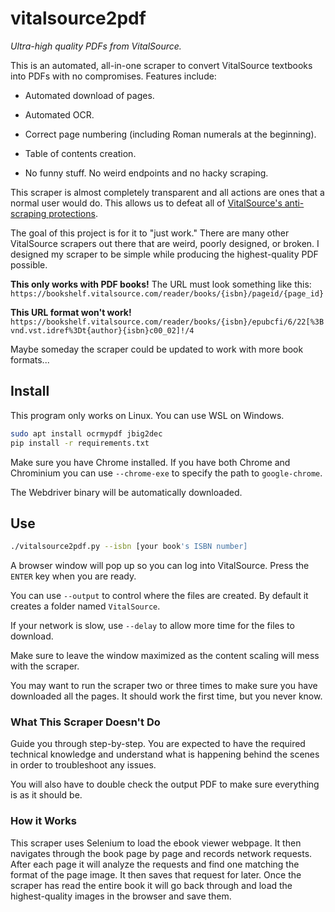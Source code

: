 # vitalsource2pdf

_Ultra-high quality PDFs from VitalSource._

This is an automated, all-in-one scraper to convert VitalSource textbooks into PDFs with no compromises. Features include:

- Automated download of pages.

- Automated OCR.

- Correct page numbering (including Roman numerals at the beginning).

- Table of contents creation.

- No funny stuff. No weird endpoints and no hacky scraping.

  

This scraper is almost completely transparent and all actions are ones that a normal user would do. This allows us to defeat all of [VitalSource's anti-scraping protections](https://get.vitalsource.com/hubfs/Content/INTL/Digital%20Discovery%20Day/Resource%20Page/Resources/Content%20Security%20Position%20Paper.pdf).



The goal of this project is for it to "just work." There are many other VitalSource scrapers out there that are weird, poorly designed, or broken. I designed my scraper to be simple while producing the highest-quality PDF possible.



**This only works with PDF books!** The URL must look something like this: `https://bookshelf.vitalsource.com/reader/books/{isbn}/pageid/{page_id}`

**This URL format won't work!** `https://bookshelf.vitalsource.com/reader/books/{isbn}/epubcfi/6/22[%3Bvnd.vst.idref%3Dt{author}{isbn}c00_02]!/4`

Maybe someday the scraper could be updated to work with more book formats...



## Install

This program only works on Linux. You can use WSL on Windows.

```bash
sudo apt install ocrmypdf jbig2dec
pip install -r requirements.txt
```

Make sure you have Chrome installed. If you have both Chrome and Chrominium you can use `--chrome-exe` to specify the path to `google-chrome`.

The Webdriver binary will be automatically downloaded.



## Use

```bash
./vitalsource2pdf.py --isbn [your book's ISBN number]
```

A browser window will pop up so you can log into VitalSource. Press the `ENTER` key when you are ready.

You can use `--output` to control where the files are created. By default it creates a folder named `VitalSource`.

If your network is slow, use `--delay` to allow more time for the files to download.

Make sure to leave the window maximized as the content scaling will mess with the scraper.

You may want to run the scraper two or three times to make sure you have downloaded all the pages. It should work the first time, but you never know.



### What This Scraper Doesn't Do

Guide you through step-by-step. You are expected to have the required technical knowledge and understand what is happening behind the scenes in order to troubleshoot any issues.

You will also have to double check the output PDF to make sure everything is as it should be.



### How it Works

This scraper uses Selenium to load the ebook viewer webpage. It then navigates through the book page by page and records network requests. After each page it will analyze the requests and find one matching the format of the page image. It then saves that request for later. Once the scraper has read the entire book it will go back through and load the highest-quality images in the browser and save them.
